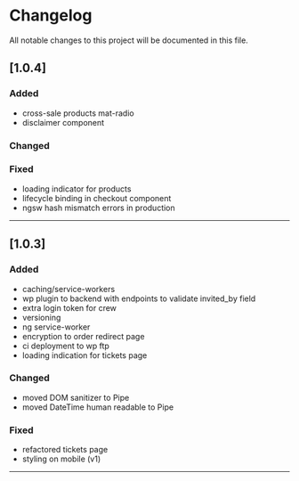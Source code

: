 # Changelog

All notable changes to this project will be documented in this file.

## [1.0.4]

### Added

- cross-sale products mat-radio
- disclaimer component

### Changed

### Fixed

- loading indicator for products
- lifecycle binding in checkout component
- ngsw hash mismatch errors in production

---

## [1.0.3]

### Added

- caching/service-workers
- wp plugin to backend with endpoints to validate invited_by field
- extra login token for crew
- versioning
- ng service-worker
- encryption to order redirect page
- ci deployment to wp ftp
- loading indication for tickets page

### Changed

- moved DOM sanitizer to Pipe
- moved DateTime human readable to Pipe

### Fixed

- refactored tickets page
- styling on mobile (v1)

---
